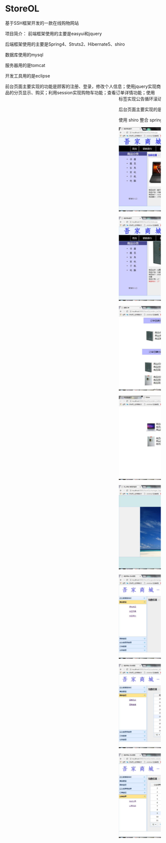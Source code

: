 # StoreOL
基于SSH框架开发的一款在线购物网站


项目简介：
前端框架使用的主要是easyui和jquery

后端框架使用的主要是Spring4、Struts2、Hibernate5、shiro

数据库使用的mysql

服务器用的是tomcat

开发工具用的是eclipse

前台页面主要实现的功能是顾客的注册、登录，修改个人信息；使用jquery实现商品的分页显示、购买；利用session实现购物车功能；查看订单详情功能；使用<marquee>标签实现公告循环滚动显示等功能；

后台页面主要实现的是管理员、商品、订单、顾客、公告的 CRUD 操作；

使用 shiro 整合 spring 来实现安全权限认证管理，系统主要分了两个角色（manager和customer），manager又有两个权限（simple和super），对于一些请求地址进行身份、角色、权限认证，没有通过认证就重定向到指定页面。


![image](https://github.com/286229825/StoreOL/blob/master/WebContent/readmePic/01.jpg)

![image](https://github.com/286229825/StoreOL/blob/master/WebContent/readmePic/02.jpg)

![image](https://github.com/286229825/StoreOL/blob/master/WebContent/readmePic/03.jpg)

![image](https://github.com/286229825/StoreOL/blob/master/WebContent/readmePic/04.jpg)

![image](https://github.com/286229825/StoreOL/blob/master/WebContent/readmePic/10.jpg)

![image](https://github.com/286229825/StoreOL/blob/master/WebContent/readmePic/11.jpg)

![image](https://github.com/286229825/StoreOL/blob/master/WebContent/readmePic/12.jpg)

![image](https://github.com/286229825/StoreOL/blob/master/WebContent/readmePic/13.jpg)


